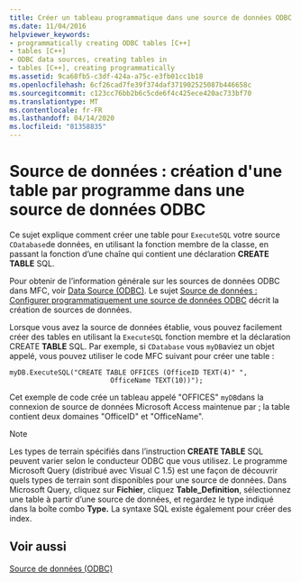 ```yaml
---
title: Créer un tableau programmatique dans une source de données ODBC
ms.date: 11/04/2016
helpviewer_keywords:
- programmatically creating ODBC tables [C++]
- tables [C++]
- ODBC data sources, creating tables in
- tables [C++], creating programmatically
ms.assetid: 9ca68fb5-c3df-424a-a75c-e3fb01cc1b18
ms.openlocfilehash: 6cf26cad7fe39f374daf371902525087b446658c
ms.sourcegitcommit: c123cc76bb2b6c5cde6f4c425ece420ac733bf70
ms.translationtype: MT
ms.contentlocale: fr-FR
ms.lasthandoff: 04/14/2020
ms.locfileid: "81358835"
---
```

# <a name="data-source-programmatically-creating-a-table-in-an-odbc-data-source"></a>Source de données : création d'une table par programme dans une source de données ODBC

Ce sujet explique comment créer une table pour `ExecuteSQL` votre source `CDatabase`de données, en utilisant la fonction membre de la classe, en passant la fonction d’une chaîne qui contient une déclaration **CREATE TABLE** SQL.

Pour obtenir de l’information générale sur les sources de données ODBC dans MFC, voir [Data Source (ODBC)](../../data/odbc/data-source-odbc.md). Le sujet [Source de données : Configurer programmatiquement une source de données ODBC](../../data/odbc/data-source-programmatically-configuring-an-odbc-data-source.md) décrit la création de sources de données.

Lorsque vous avez la source de données établie, vous pouvez facilement créer des tables en utilisant la `ExecuteSQL` fonction membre et la déclaration CREATE **TABLE** SQL. Par exemple, si `CDatabase` vous `myDB`aviez un objet appelé, vous pouvez utiliser le code MFC suivant pour créer une table :

```
myDB.ExecuteSQL("CREATE TABLE OFFICES (OfficeID TEXT(4)" ",
                         OfficeName TEXT(10))");
```

Cet exemple de code crée un tableau appelé "OFFICES" `myDB`dans la connexion de source de données Microsoft Access maintenue par ; la table contient deux domaines "OfficeID" et "OfficeName".

> [!NOTE]
> Les types de terrain spécifiés dans l’instruction **CREATE TABLE** SQL peuvent varier selon le conducteur ODBC que vous utilisez. Le programme Microsoft Query (distribué avec Visual C 1.5) est une façon de découvrir quels types de terrain sont disponibles pour une source de données. Dans Microsoft Query, cliquez sur **Fichier**, cliquez **Table_Definition**, sélectionnez une table à partir d’une source de données, et regardez le type indiqué dans la boîte combo **Type.** La syntaxe SQL existe également pour créer des index.

## <a name="see-also"></a>Voir aussi

[Source de données (ODBC)](../../data/odbc/data-source-odbc.md)

